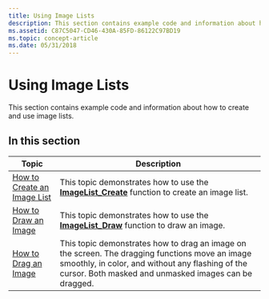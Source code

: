 ```yaml
---
title: Using Image Lists
description: This section contains example code and information about how to create and use image lists.
ms.assetid: C87C5047-CD46-430A-85FD-86122C97BD19
ms.topic: concept-article
ms.date: 05/31/2018
---
```


# Using Image Lists

This section contains example code and information about how to create and use image lists.

## In this section



| Topic                                                              | Description                                                                                                                                                                                                             |
|--------------------------------------------------------------------|-------------------------------------------------------------------------------------------------------------------------------------------------------------------------------------------------------------------------|
| [How to Create an Image List](create-an-image-list.md)<br/> | This topic demonstrates how to use the [**ImageList\_Create**](/windows/desktop/api/Commctrl/nf-commctrl-imagelist_create) function to create an image list. <br/>                                                                                      |
| [How to Draw an Image](draw-an-image.md)<br/>               | This topic demonstrates how to use the [**ImageList\_Draw**](/windows/desktop/api/Commctrl/nf-commctrl-imagelist_draw) function to draw an image.<br/>                                                                                                  |
| [How to Drag an Image](drag-an-image.md)<br/>               | This topic demonstrates how to drag an image on the screen. The dragging functions move an image smoothly, in color, and without any flashing of the cursor. Both masked and unmasked images can be dragged.<br/> |



 

 

 





